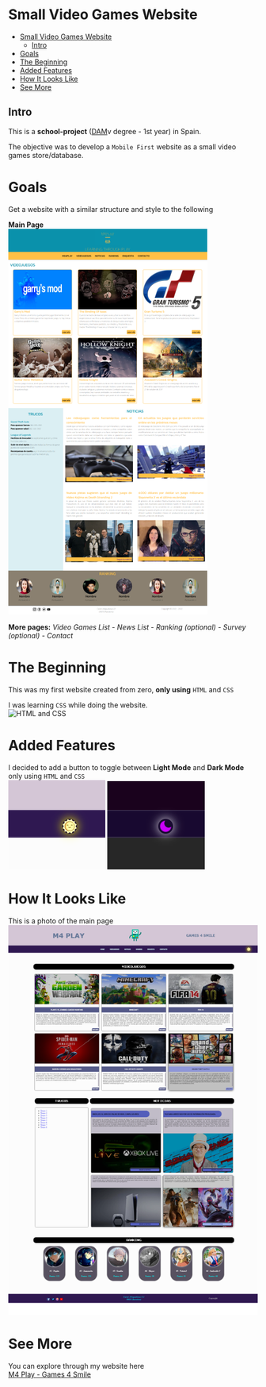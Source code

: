 # Small Video Games Website
- [Small Video Games Website](#small-video-games-website)
  - [Intro](#intro)
- [Goals](#goals)
- [The Beginning](#the-beginning)
- [Added Features](#added-features)
- [How It Looks Like](#how-it-looks-like)
- [See More](#see-more)

## Intro
This is a **school-project** ([DAM](https://www.todofp.es/que-estudiar/loe/informatica-comunicaciones/des-aplicaciones-multiplataforma.html)v degree - 1st year) in Spain.

The objective was to develop a `Mobile First` website as a small video games store/database.

# Goals
Get a website with a similar structure and style to the following

**Main Page**\
![Main Page](src/web_ejemplo.PNG)

**More pages:** _Video Games List_ - _News List_ - _Ranking (optional)_ - _Survey (optional)_ - _Contact_

# The Beginning
This was my first website created from zero, **only using** `HTML` and `CSS`

I was learning `CSS` while doing the website.\
![HTML and CSS](https://baztabelm.com/wp-content/uploads/2021/09/html-css-main.jpg)

# Added Features
I decided to add a button to toggle between **Light Mode** and **Dark Mode** only using `HTML` and `CSS`\
![Light Mode Button](src/toggle_dark_mode.PNG)
![Dark Mode Button](src/toggle_light_mode.PNG)

# How It Looks Like
This is a photo of the main page\
![Main Page](src/main_page.png)

# See More
You can explore through my website here\
[M4 Play - Games 4 Smile](https://mcwally.github.io/SmallVideoGamesWeb/)

